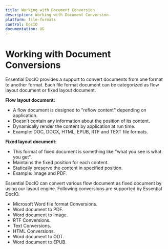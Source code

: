 ```yaml
---
title: Working with Document Conversion
description: Working with Document Conversion
platform: file-formats
control: DocIO
documentation: UG
---
```


# Working with Document Conversions

Essential DocIO provides a support to convert documents from one format to another format. Each file format document can be categorized as flow layout document or fixed layout document. 

**Flow layout document:**

* A flow document is designed to "reflow content" depending on application.
* Doesn’t contain any information about the position of its content.
* Dynamically render the content by application at run time.
* Example: DOC, DOCX, HTML, EPUB, RTF and TEXT file formats.

**Fixed layout document:**

* This format of fixed document is something like "what you see is what you get".
* Maintains the fixed position for each content.
* Statically preserve the content in specified position.
* Example: Image and PDF.


Essential DocIO can convert various flow document as fixed document by using our layout engine. Following conversions are supported by Essential DocIO.

* Microsoft Word file format Conversions.
* Word document to PDF.
* Word document to Image.
* RTF Conversions.
* Text Conversions.
* HTML Conversions.
* Word document to ODT.
* Word document to EPUB.
